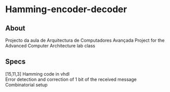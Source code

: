 # Hamming-encoder-decoder
## About
Projecto da aula de Arquitectura de Computadores Avançada
Project for the Advanced Computer Architecture lab class

## Specs
[15,11,3] Hamming code in vhdl  
Error detection and correction of 1 bit of the received message  
Combinatorial setup  
  

